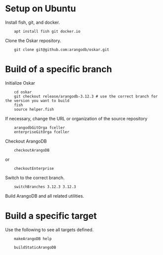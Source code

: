 # Setup on Ubuntu

Install fish, git, and docker.

```
    apt install fish git docker.io
```

Clone the Oskar repository.

```
    git clone git@github.com:arangodb/oskar.git
```

# Build of a specific branch

Initialize Oskar

```
    cd oskar
    git checkout release/arangodb-3.12.3 # use the correct branch for the version you want to build
    fish
    source helper.fish
```

If necessary, change the URL or organization of the source repository

```
    arangodbGitOrga fceller
    enterpriseGitOrga fceller
```


Checkout ArangoDB

```
    checkoutArangoDB
```

or

```
    checkoutEnterprise
```

Switch to the correct branch.

```
    switchBranches 3.12.3 3.12.3
```

Build ArangoDB and all related utilities.

# Build a specific target

Use the following to see all targets defined.

```
    makeArangoDB help
```

```
    buildStaticArangoDB
```

